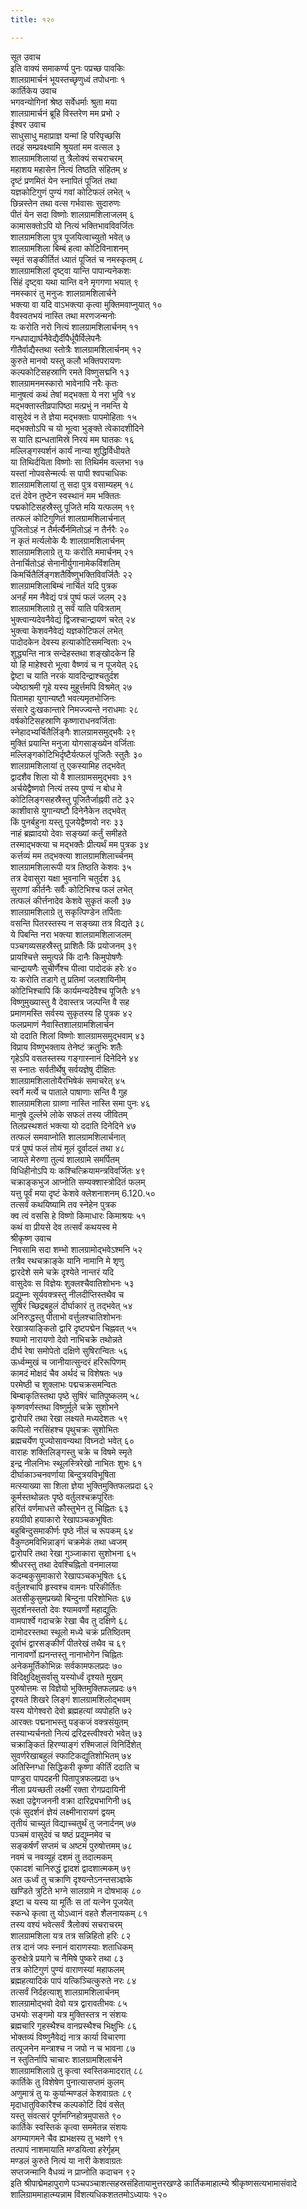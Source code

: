 ```yaml
---
title: १२०

---
```

सूत उवाच  
इति वाक्यं समाकर्ण्य पुनः पप्रच्छ पावकिः  
शालग्रामार्चनं भूयस्तच्छृणुध्वं तपोधनाः १  
कार्तिकेय उवाच  
भगवन्योगिनां श्रेष्ठ सर्वेधर्माः श्रुता मया  
शालग्रामार्चनं ब्रूहि विस्तरेण मम प्रभो २  
ईश्वर उवाच  
साधुसाधु महाप्राज्ञ यन्मां हि परिपृच्छसि  
तदहं सम्प्रवक्ष्यामि श्रूयतां मम वत्सल ३  
शालग्रामशिलायां तु त्रैलोक्यं सचराचरम्  
महाशय महासेन नित्यं तिष्ठति संहितम् ४  
दृष्टं प्रणमितं येन स्नापितं पूजितं तथा  
यज्ञकोटिगुणं पुण्यं गवां कोटिफलं लभेत् ५  
छिन्नस्तेन तथा वत्स गर्भवासः सुदारुणः  
पीतं येन सदा विष्णोः शालग्रामशिलाजलम् ६  
कामासक्तोऽपि यो नित्यं भक्तिभावविवर्जितः  
शालग्रामशिला पुत्र पूजयित्वाच्युतो भवेत् ७  
शालग्रामशिला बिम्बं हत्वा कोटिविनाशनम्  
स्मृतं सङ्कीर्तितं ध्यातं पूजितं च नमस्कृतम् ८  
शालग्रामशिलां दृष्ट्वा यान्ति पापान्यनेकशः  
सिंहं दृष्ट्वा यथा यान्ति वने मृगगणा भयात् ९  
नमस्कारं तु मनुजः शालग्रामशिलार्चने  
भक्त्या वा यदि वाऽभक्त्या कृत्वा मुक्तिमवाप्नुयात् १०  
वैवस्वतभयं नास्ति तथा मरणजन्मनोः  
यः करोति नरो नित्यं शालग्रामशिलार्चनम् ११  
गन्धपाद्यार्घनैवेद्यैर्दीपैर्धूपैर्विलेपनैः  
गीतैर्वाद्यैस्तथा स्तोत्रैः शालग्रामशिलार्चनम् १२  
कुरुते मानवो यस्तु कलौ भक्तिपरायणः  
कल्पकोटिसहस्राणि रमते विष्णुसद्मनि १३  
शालग्रामनमस्कारो भावेनापि नरैः कृतः  
मानुषत्वं कथं तेषां मद्भक्ता ये नरा भुवि १४  
मद्भक्तास्तीव्रपापिष्ठा मत्प्रभुं न नमन्ति ये  
वासुदेवं न ते ज्ञेया मद्भक्ताः पापमोहिताः १५  
मद्भक्तोऽपि च यो भूत्वा भुङ्क्ते त्वेकादशीदिने  
स याति ह्यन्धतामिस्रे निरयं मम घातकः १६  
मल्लिङ्गस्पर्शनं कार्यं नान्या शुद्धिर्विधीयते  
या तिथिर्दयिता विष्णोः सा तिथिर्मम वल्लभा १७  
यस्तां नोपवसेन्मर्त्यः स पापी श्वपचाधिकः  
शालग्रामशिलायां तु सदा पुत्र वसाम्यहम् १८  
दत्तं देवेन तुष्टेन स्वस्थानं मम भक्तितः  
पद्मकोटिसहस्रैस्तु पूजिते मयि यत्फलम् १९  
तत्फलं कोटिगुणितं शालग्रामशिलार्चनात्  
पूजितोऽहं न तैर्मर्त्यैर्नमितोऽहं न तैर्नरैः २०  
न कृतं मर्त्यलोके यैः शालग्रामशिलार्चनम्  
शालग्रामशिलाग्रे तु यः करोति ममार्चनम् २१  
तेनार्चितोऽहं सेनानीर्युगानामेकविंशतिम्  
किमर्चितैर्लिङ्गशतैर्विष्णुभक्तिविवर्जितैः २२  
शालग्रामशिलाबिम्बं नार्चितं यदि पुत्रक  
अनर्हं मम नैवेद्यं पत्रं पुष्पं फलं जलम् २३  
शालग्रामशिलाग्रे तु सर्वं याति पवित्रताम्  
भुक्त्वान्यदेवनैवेद्यं द्विजश्चान्द्रायणं चरेत् २४  
भुक्त्वा केशवनैवेद्यं यज्ञकोटिफलं लभेत्  
पादोदकेन देवस्य हत्याकोटिसमन्विताः २५  
शुद्ध्यन्ति नात्र सन्देहस्तथा शङ्खोदकेन हि  
यो हि माहेश्वरो भूत्वा वैष्णवं च न पूजयेत् २६  
द्वेष्टा च याति नरकं यावदिन्द्राश्चतुर्दश  
ज्येष्ठाश्रमी गृहे यस्य मुहूर्त्तमपि विश्रमेत् २७  
पितामहा युगान्यष्टौ भवत्यमृतभोजिनः  
संसारे दुःखकान्तारे निमज्ज्यन्ते नराधमाः २८  
वर्षकोटिसहस्राणि कृष्णाराधनवर्जिताः  
स्नेहादभ्यर्चितैर्लिङ्गैः शालग्रामसमुद्भवैः २९  
मुक्तिं प्रयान्ति मनुजा योगसाङ्ख्येन वर्जिताः  
मल्लिङ्गकोटिभिर्दृष्टैर्यत्फलं पूजितैः स्तुतैः ३०  
शालग्रामशिलायां तु एकस्यामिह तद्भवेत्  
द्वादशैव शिला यो वै शालग्रामसमुद्भवाः ३१  
अर्चयेद्वैष्णवो नित्यं तस्य पुण्यं न बोध मे  
कोटिलिङ्गसहस्रैस्तु पूजितैर्जाह्नवी तटे ३२  
काशीवासे युगान्यष्टौ दिनेनैकेन तद्भवेत्  
किं पुनर्बहुना यस्तु पूजयेद्वैष्णवो नरः ३३  
नाहं ब्रह्मादयो देवाः सङ्ख्यां कर्तुं समीहते  
तस्माद्भक्त्या च मद्भक्तैः प्रीत्यर्थं मम पुत्रक ३४  
कर्त्तव्यं मम तद्भक्त्या शालग्रामशिलार्च्चनम्  
शालग्रामशिलारूपी यत्र तिष्ठति केशवः ३५  
तत्र देवासुरा यक्षा भुवनानि चतुर्दश ३६  
सुराणां कीर्तनैः सर्वैः कोटिभिश्च फलं लभेत्  
तत्फलं कीर्त्तनादेव केशवे सुकृतं कलौ ३७  
शालग्रामशिलाग्रे तु सकृत्पिण्डेन तर्पिताः  
वसन्ति पितरस्तस्य न सङ्ख्या तत्र विद्यते ३८  
ये पिबन्ति नरा भक्त्या शालग्रामशिलाजलम्  
पञ्चगव्यसहस्रैस्तु प्राशितैः किं प्रयोजनम् ३९  
प्रायश्चित्ते समुत्पन्ने किं दानैः किमुपोषणैः  
चान्द्रायणैः सुचीर्णैश्च पीत्वा पादोदकं हरेः ४०  
यः करोति तडागे तु प्रतिमां जलशायिनीम्  
कोटिभिश्चापि किं कार्यमन्यदेवैश्च पूजितैः ४१  
विष्णुमुख्यास्तु वै देवास्तत्र जल्पन्ति वै सह  
प्रमाणमस्ति सर्वस्य सुकृतस्य हि पुत्रक ४२  
फलप्रमाणं नैवास्तिशालग्रामशिलार्चन  
यो ददाति शिलां विष्णोः शालग्रामसमुद्भवाम् ४३  
विप्राय विष्णुभक्ताय तेनेष्टं क्रतुभिः शतैः  
गृहेऽपि वसतस्तस्य गङ्गास्नानं दिनेदिने ४४  
स स्नातः सर्वतीर्थेषु सर्वयज्ञेषु दीक्षितः  
शालग्रामशिलातोयैरभिषेकं समाचरेत् ४५  
स्वर्गे मर्त्ये च पाताले पाषाणाः सन्ति वै गुह  
शालग्रामशिला ग्राव्णा नास्ति नास्ति समा पुनः ४६  
मानुषे दुर्ल्लभे लोके सफलं तस्य जीवितम्  
तिलप्रस्थशतं भक्त्या यो ददाति दिनेदिने ४७  
तत्फलं समवाप्नोति शालग्रामशिलार्चनात्  
पत्रं पुष्पं फलं तोयं मूलं दूर्वादलं तथा ४८  
जायते मेरुणा तुल्यं शालग्रामे समर्पितम्  
विधिहीनोऽपि यः कश्चित्क्रियामन्त्रविवर्जितः ४९  
चक्राङ्कभुज आप्नोति सम्यक्शास्त्रोदितं फलम्  
यत्तु पूर्वं मया दृष्टं केशवे क्लेशनाशनम् 6.120.५०  
तत्सर्वं कथयिष्यामि तव स्नेहेन पुत्रक  
क्व त्वं वससि हे विष्णो किमाधारः किमाश्रयः ५१  
कथं वा प्रीयसे देव तत्सर्वं कथयस्व मे  
श्रीकृष्ण उवाच  
निवसामि सदा शम्भो शालग्रामोद्भवेऽश्मनि ५२  
तत्रैव रथचक्राङ्के यानि नामानि मे शृणु  
द्वारदेशे समे चक्रे दृश्येते नान्तरं यदि  
वासुदेवः स विज्ञेयः शुक्लश्चैवातिशोभनः ५३  
प्रद्युम्नः सूर्यवक्त्रस्तु नीलदीप्तिस्तथैव च  
सुषिरं च्छिद्रबहुलं दीर्घाकारं तु तद्भवेत् ५४  
अनिरुद्धस्तु पीताभो वर्त्तुलश्चातिशोभनः  
रेखात्रयाङ्कितो द्वारि दृष्टपद्मेन चिह्नवत् ५५  
श्यामो नारायणो देवो नाभिचक्रे तथोन्नते  
दीर्घ रेषा समोपेतो दक्षिणे सुषिरान्वितः ५६  
ऊर्ध्वम्मुखं च जानीयात्सुन्दरं हरिरूपिणम्  
कामदं मोक्षदं चैव अर्थदं च विशेषतः ५७  
परमेष्ठी च शुक्लाभः पद्मचक्रसमन्वितः  
बिम्बाकृतिस्तथा पृष्ठे सुषिरं चातिपुष्कलम् ५८  
कृष्णवर्णस्तथा विष्णुर्मूले चक्रे सुशोभने  
द्वारोपरि तथा रेखा लक्ष्यते मध्यदेशतः ५९  
कपिलो नरसिंहश्च पृथुचक्रः सुशोभितः  
ब्रह्मचर्येण पूज्योसावन्यथा विघ्नदो भवेत् ६०  
वाराहः शक्तिलिङ्गस्तु चक्रे च विषमे स्मृते  
इन्द्र नीलनिभः स्थूलस्त्रिरेखो नाभितः शुभः ६१  
दीर्घाकाञ्चनवर्णाया बिन्दुत्रयविभूषिता  
मत्स्याख्या सा शिला ज्ञेया भुक्तिमुक्तिफलप्रदा ६२  
कूर्मस्तथोन्नतः पृष्ठे वर्तुलश्चक्रपूरितः  
हरितं वर्णमाधत्ते कौस्तुभेन तु चिह्नितः ६३  
हयग्रीवो हयाकारो रेखापञ्चकभूषितः  
बहुबिन्दुसमाकीर्णः पृष्ठे नीलं च रूपकम् ६४  
वैकुण्ठमविभिन्नाङ्गं चक्रमेकं तथा ध्वजम्  
द्वारोपरि तथा रेखा गुञ्जाकारा सुशोभना ६५  
श्रीधरस्तु तथा देवश्चिह्नितो वनमालया  
कदम्बकुसुमाकारो रेखापञ्चकभूषितः ६६  
वर्तुलश्चापि हृस्वश्च वामनः परिकीर्तितः  
अतसीकुसुमप्रख्यो बिन्दुना परिशोभितः ६७  
सुदर्शनस्ततो देवः श्यामवर्णो महाद्युतिः  
वामपार्श्वे गदाचक्रे रेखा चैव तु दक्षिणे ६८  
दामोदरस्तथा स्थूलो मध्ये चक्रं प्रतिष्ठितम्  
दूर्वाभं द्वारसङ्कीर्णं पीतरेखं तथैव च ६९  
नानावर्णो ह्यनन्तस्तु नानाभोगेन चिह्नितः  
अनेकमूर्तिकोभिन्नः सर्वकामफलप्रदः ७०  
विदिक्षुदिक्षुसर्वासु यस्योर्ध्वं दृश्यते मुखम्  
पुरुषोत्तमः स विज्ञेयो भुक्तिमुक्तिफलप्रदः ७१  
दृश्यते शिखरे लिङ्गं शालग्रामशिलोद्भवम्  
यस्य योगेश्वरो देवो ब्रह्महत्यां व्यपोहति ७२  
आरक्तः पद्मनाभस्तु पङ्कजं वक्त्रसंयुतम्  
तस्याभ्यर्चनतो नित्यं द्ररिद्रस्त्वीश्वरो भवेत् ७३  
चक्राङ्कितं हिरण्याङ्गं रश्मिजालं विनिर्दिशेत्  
सुवर्णरेखाबहुलं स्फाटिकद्युतिशोभितम् ७४  
अतिस्निग्धा सिद्धिकरी कृष्णा कीर्तिं ददाति च  
पाण्डुरा पापदहनी पितापुत्रफलप्रदा ७५  
नीला प्रयच्छती लक्ष्मीं रक्ता रोगप्रदायिनी  
रूक्षा उद्वेगजननी वक्रा दारिद्र्यभागिनी ७६  
एकं सुदर्शनं ज्ञेयं लक्ष्मीनारायणं द्वयम्  
तृतीयं चाच्युतं विद्याच्चतुर्थं तु जनार्दनम् ७७  
पञ्चमं वासुदेवं च षष्ठं प्रद्युम्नमेव च  
सङ्कर्षर्णं सप्तमं च अष्टमं पुरुषोत्तमम् ७८  
नवमं च नवव्यूहं दशमं तु तदात्मकम्  
एकादशं चानिरुद्धं द्वादशं द्वादशात्मकम् ७९  
अत ऊर्ध्वं तु चक्राणि दृश्यन्तेऽनन्तसञ्ज्ञके  
खण्डिते त्रुटिते भग्ने सालग्रामे न दोषभाक् ८०  
इष्टा च यस्य या मूर्तिः स तां यत्नेन पूजयेत्  
स्कन्धे कृत्वा तु योऽध्वानं वहते शैलनायकम् ८१  
तस्य वश्यं भवेत्सर्वं त्रैलोक्यं सचराचरम्  
शालग्रामशिला यत्र तत्र सन्निहितो हरिः ८२  
तत्र दानं जपः स्नानं वाराणस्याः शताधिकम्  
कुरुक्षेत्रे प्रयागे च नैमिषे पुष्करे तथा ८३  
तत्र कोटिगुणं पुण्यं वाराणस्यां महाफलम्  
ब्रह्महत्यादिकं पापं यत्किञ्चित्कुरुते नरः ८४  
तत्सर्वं निर्दहत्याशु शालग्रामशिलार्चनम्  
शालग्रामोद्भवो देवो यत्र द्वारावतीभवः ८५  
उभयोः सङ्गमो यत्र मुक्तिस्तत्र न संशयः  
ब्रह्मचारि गृहस्थैश्च वानप्रस्थैश्च भिक्षुभिः ८६  
भोक्तव्यं विष्णुनैवेद्यं नात्र कार्या विचारणा  
तत्पूजनेन मन्त्राश्च न जपो न च भावना ८७  
न स्तुतिर्नापि चाचारः शालग्रामशिलार्चने  
शालग्रामशिलाग्रे तु कृत्वा स्वस्तिकमादरात् ८८  
कार्तिके तु विशेषेण पुनात्यासप्तमं कुलम्  
अणुमात्रं तु यः कुर्यान्मण्डलं केशवाग्रतः ८९  
मृदाधातुविकारैश्च कल्पकोटिं दिवं वसेत्  
यस्तु संवत्सरं पूर्णमग्निहोत्रमुपासते ९०  
कार्तिके स्वस्तिकं कृत्वा सममेतन्न संशयः  
अगम्यागमने चैव ह्यभक्षस्य तु भक्षणे ९१  
तत्पापं नाशमायाति मण्डयित्वा हरेर्गृहम्  
मण्डलं कुरुते नित्यं या नारी केशवाग्रतः  
सप्तजन्मानि वैधव्यं न प्राप्नोति कदाचन ९२  
इति श्रीपाद्मेमहापुराणे पञ्चपञ्चाशत्सहस्रसंहितायामुत्तरखण्डे कार्तिकमाहात्म्ये श्रीकृष्णसत्यभामासंवादे शालिग्राममाहात्म्यन्नाम विंशत्यधिकशततमोऽध्यायः १२०